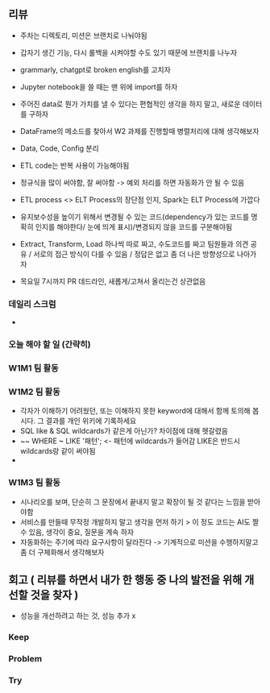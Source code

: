 ## 리뷰
- 주차는 디렉토리, 미션은 브랜치로 나눠야됨
- 갑자기 생긴 기능, 다시 롤백을 시켜야할 수도 있기 때문에 브랜치를 나누자
- grammarly, chatgpt로 broken english를 고치자
- Jupyter notebook을 쓸 때는 맨 위에 import를 하자
- 주어진 data로 뭔가 가치를 낼 수 있다는 편협적인 생각을 하지 말고, 새로운 데이터를 구하자
- DataFrame의 메소드를 찾아서 W2 과제를 진행할때 병렬처리에 대해 생각해보자
- Data, Code, Config 분리
- ETL code는 반복 사용이 가능해야됨
- 정규식을 많이 써야함, 잘 써야함 -> 예외 처리를 하면 자동화가 안 될 수 있음
- ETL process <> ELT Process의 장단점 인지, Spark는 ELT Process에 가깝다
- 유지보수성을 높이기 위해서 변경될 수 있는 코드(dependency가 있는 코드를 명확히 인지를 해야한다/ 눈에 띄게 표시)/변경되지 않을 코드를 구분해야됨
- Extract, Transform, Load 하나씩 따로 짜고, 수도코드를 짜고 팀원들과 의견 공유 / 서로의 접근 방식이 다를 수 있음 / 정답은 없고 좀 더 나은 방향성으로 나아가자

- 목요일 7시까지 PR 데드라인, 새롭게/고쳐서 올리는건 상관없음
### 데일리 스크럼
- 
### 오늘 해야 할 일 (간략히)

### W1M1 팀 활동


### W1M2 팀 활동
- 각자가 이해하기 어려웠던, 또는 이해하지 못한 keyword에 대해서 함께 토의해 봅시다. 그 결과를 개인 위키에 기록하세요
- SQL like & SQL wildcards가 같은게 아닌가? 차이점에 대해 헷갈렸음
- ~~ WHERE ~ LIKE '패턴'; <- 패턴에 wildcards가 들어감 LIKE은 반드시 wildcards랑 같이 써야됨
- 

### W1M3 팀 활동
- 시나리오를 보며, 단순히 그 문장에서 끝내지 말고 확장이 될 것 같다는 느낌을 받아야함
- 서비스를 만들때 무작정 개발하지 말고 생각을 먼저 하기 > 이 정도 코드는 AI도 짤 수 있음, 생각이 중요, 질문을 계속 하자
- 자동화하는 주기에 따라 요구사항이 달라진다 -> 기계적으로 미션을 수행하지말고 좀 더 구체화해서 생각해보자


## 회고 ( 리뷰를 하면서 내가 한 행동 중 나의 발전을 위해 개선할 것을 찾자 )
- 성능을 개선하려고 하는 것, 성능 추가 x
### Keep

### Problem

### Try

